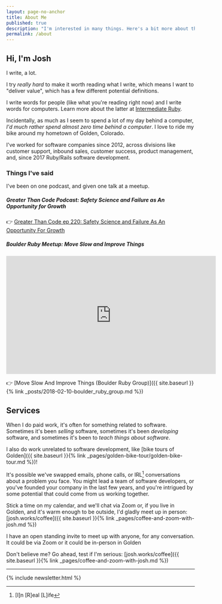 ```yaml
---
layout: page-no-anchor
title: About Me
published: true
description: "I'm interested in many things. Here's a bit more about them. "
permalink: /about
---
```


## Hi, I'm Josh

I write, a lot. 

I try _really hard_ to make it worth reading what I write, which means I want to "deliver value", which has a few different potential definitions. 

I write words for people (like what you're reading right now) and I write words for computers. Learn more about the latter at [Intermediate Ruby](https://intermediateruby.com/). 

Incidentally, as much as I seem to spend a lot of my day behind a computer, _I'd much rather spend almost zero time behind a computer_. I love to ride my bike around my hometown of Golden, Colorado.

I've worked for software companies since 2012, across divisions like customer support, inbound sales, customer success, product management, and, since 2017 Ruby/Rails software development.

### Things I've said

I've been on one podcast, and given one talk at a meetup.


##### Greater Than Code Podcast: Safety Science and Failure as An Opportunity for Growth

👉 [Greater Than Code ep 220: Safety Science and Failure As An Opportunity For Growth](https://www.greaterthancode.com/safety-science-and-failure-as-an-opportunity)


##### Boulder Ruby Meetup: Move Slow and Improve Things

<iframe width="560" height="315" src="https://www.youtube.com/embed/992Uyrheo24" frameborder="0" allow="accelerometer; autoplay; encrypted-media; gyroscope; picture-in-picture" allowfullscreen></iframe>

👉 [Move Slow And Improve Things (Boulder Ruby Group)]({{ site.baseurl }}{% link _posts/2018-02-10-boulder_ruby_group.md %})


## Services

When I do paid work, it's often for something related to software. Sometimes it's been _selling_ software, sometimes it's been _developing_ software, and sometimes it's been to _teach things about software_.

I also do work unrelated to software development, like [bike tours of Golden]({{ site.baseurl }}{% link _pages/golden-bike-tour/golden-bike-tour.md %})!

It's possible we've swapped emails, phone calls, or IRL[^irl] conversations about a problem you face. You might lead a team of software developers, or you've founded your company in the last few years, and you're intrigued by some potential that could come from us working together. 

[^irl]: [I]n [R]eal [L]ife

Stick a time on my calendar, and we'll chat via Zoom or, if you live in Golden, and it's warm enough to be outside, I'd gladly meet up in person: [josh.works/coffee]({{ site.baseurl }}{% link _pages/coffee-and-zoom-with-josh.md %})

I have an open standing invite to meet up with anyone, for any conversation. It could be via Zoom or it could be in-person in Golden

Don't believe me? Go ahead, test if I'm serious: [josh.works/coffee]({{ site.baseurl }}{% link _pages/coffee-and-zoom-with-josh.md %})

------------------------

{% include newsletter.html %}